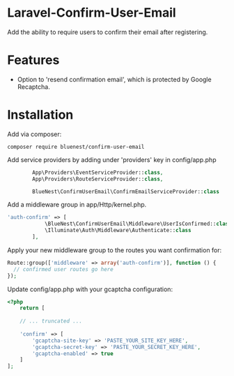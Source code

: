 # Laravel-Confirm-User-Email
Add the ability to require users to confirm their email after registering. 

# Features
- Option to 'resend confirmation email', which is protected by Google Recaptcha.

# Installation

Add via composer:

`composer require bluenest/confirm-user-email`

Add service providers by adding under 'providers' key in config/app.php

```php
        App\Providers\EventServiceProvider::class,
        App\Providers\RouteServiceProvider::class,

        BlueNest\ConfirmUserEmail\ConfirmEmailServiceProvider::class
```

Add a middleware group in app/Http/kernel.php. 

```php
'auth-confirm' => [
            \BlueNest\ConfirmUserEmail\Middleware\UserIsConfirmed::class,
            \Illuminate\Auth\Middleware\Authenticate::class
        ],
```

Apply your new middleware group to the routes you want confirmation for:

```php
Route::group(['middleware' => array('auth-confirm')], function () {
  // confirmed user routes go here
});
```

Update config/app.php with your gcaptcha configuration:

```php
<?php
    return [
      
    // ... truncated ...   
      
    'confirm' => [
        'gcaptcha-site-key' => 'PASTE_YOUR_SITE_KEY_HERE',
        'gcaptcha-secret-key' => 'PASTE_YOUR_SECRET_KEY_HERE',
        'gcaptcha-enabled' => true
    ]
];
```

